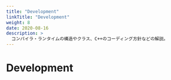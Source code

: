 ```yaml
---
title: "Development"
linkTitle: "Development"
weight: 8
date: 2020-08-16
description: >
  コンパイラ・ランタイムの構造やクラス、C++のコーディング方針などの解説。
---
```


# Development